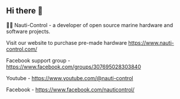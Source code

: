 ## Hi there 👋


🙋‍♀️ Nauti-Control - a developer of open source marine hardware and software projects.

Visit our website to purchase pre-made hardware https://www.nauti-control.com/

Facebook support group - https://www.facebook.com/groups/307695028303840

Youtube - https://www.youtube.com/@nauti-control

Facebook - https://www.facebook.com/nauticontrol/





